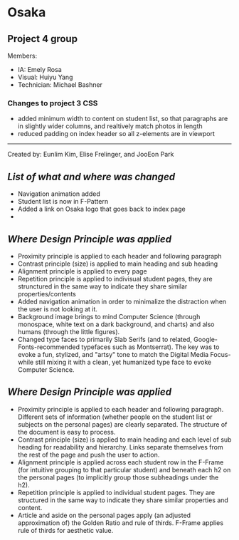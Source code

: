 # **Osaka**
## Project 4 group
Members:
 - IA: Emely Rosa
 - Visual: Huiyu Yang
 - Technician: Michael Bashner

### Changes to project 3 CSS
 - added minimum width to content on student list, so that paragraphs are in slightly wider columns, and realtively match photos in length
 - reduced padding on index header so all z-elements are in viewport

___
Created by: Eunlim Kim, Elise Frelinger, and JooEon Park

## *List of what and where was changed*
 + Navigation animation added
 + Student list is now in F-Pattern
 + Added a link on Osaka logo that goes back to index page
 + 

## *Where Design Principle was applied*
 + Proximity principle is applied to each header and following paragraph
 + Contrast principle (size) is applied to main heading and sub heading
 + Alignment principle is applied to every page
 + Repetition principle is applied to indivisual student pages, they are strunctured in the same way to indicate they share similar properties/contents
 + Added navigation animation in order to minimalize the distraction when the user is not looking at it.
 + Background image brings to mind Computer Science (through monospace, white text on a dark background, and charts) and also humans (through the little figures).
 + Changed type faces to primarily Slab Serifs (and to related, Google-Fonts-recommended typefaces such as Montserrat). The key
 was to evoke a fun, stylized, and "artsy" tone to match the Digital Media Focus- while still mixing it with a clean, yet humanized type face to evoke Computer Science.

## *Where Design Principle was applied*
 + Proximity principle is applied to each header and following paragraph. Different sets of information (whether people on the student list or subjects on the personal pages) are clearly separated. The structure of the document is easy to process.
 + Contrast principle (size) is applied to main heading and each level of sub heading for readability and hierarchy. Links separate themselves from the rest of the page and push the user to action.
 + Alignment principle is applied across each student row in the F-Frame (for intuitive grouping to that particular student) and beneath each h2 on the personal pages (to implicitly group those subheadings under the h2).
 + Repetition principle is applied to individual student pages. They are structured in the same way to indicate they share similar properties and content.
 + Article and aside on the personal pages apply (an adjusted approximation of) the Golden Ratio and rule of thirds. F-Frame applies rule of thirds for aesthetic value.

